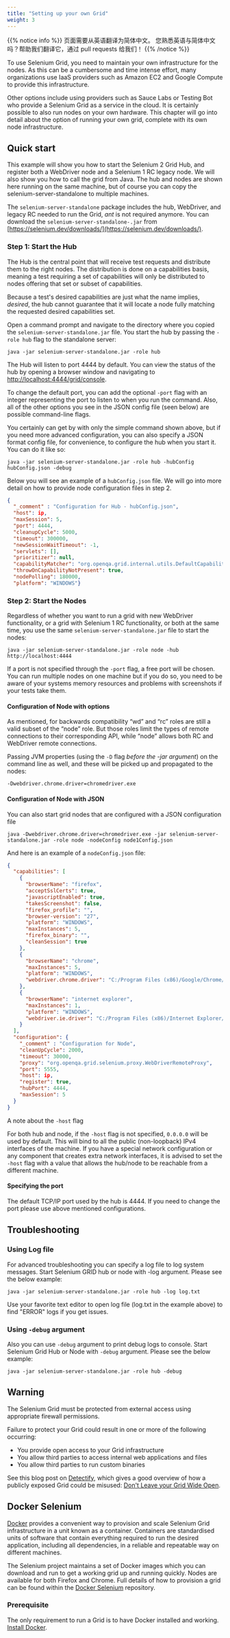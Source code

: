 ```yaml
---
title: "Setting up your own Grid"
weight: 3
---
```


{{% notice info %}}
<i class="fas fa-language"></i> 页面需要从英语翻译为简体中文。
您熟悉英语与简体中文吗？帮助我们翻译它，通过 pull requests 给我们！
{{% /notice %}}

To use Selenium Grid,
you need to maintain your own infrastructure for the nodes.
As this can be a cumbersome and time intense effort,
many organizations use IaaS providers
such as Amazon EC2 and Google Compute
to provide this infrastructure.

Other options include using providers such as Sauce Labs or Testing Bot
who provide a Selenium Grid as a service in the cloud.
It is certainly possible to also run nodes on your own hardware.
This chapter will go into detail about the option of running your own grid,
complete with its own node infrastructure.


## Quick start

This example will show you how to start the Selenium 2 Grid Hub,
and register both a WebDriver node and a Selenium 1 RC legacy node.
We will also show you how to call the grid from Java.
The hub and nodes are shown here running on the same machine,
but of course you can copy the selenium-server-standalone to multiple machines.

The `selenium-server-standalone` package includes the hub,
WebDriver, and legacy RC needed to run the Grid, 
_ant_ is not required anymore.
You can download the `selenium-server-standalone-.jar` from
[https://selenium.dev/downloads/](https://selenium.dev/downloads/).


### Step 1: Start the Hub

The Hub is the central point that will receive test requests
and distribute them to the right nodes.
The distribution is done on a capabilities basis,
meaning a test requiring a set of capabilities
will only be distributed to nodes offering that set or subset of capabilities.

Because a test's desired capabilities are just what the name implies, _desired_,
the hub cannot guarantee that it will locate a node
fully matching the requested desired capabilities set.

Open a command prompt
and navigate to the directory where you copied
the `selenium-server-standalone.jar` file.
You start the hub by passing the `-role hub` flag
to the standalone server:

```shell
java -jar selenium-server-standalone.jar -role hub
```

The Hub will listen to port 4444 by default.
You can view the status of the hub by opening a browser window and navigating to
[http://localhost:4444/grid/console](http://localhost:4444/grid/console).

To change the default port,
you can add the optional `-port` flag
with an integer representing the port to listen to when you run the command.
Also, all of the other options you see in the JSON config file (seen below)
are possible command-line flags.

You certainly can get by with only the simple command shown above,
but if you need more advanced configuration,
you can also specify a JSON format config file, for convenience,
to configure the hub when you start it.
You can do it like so:

```shell
java -jar selenium-server-standalone.jar -role hub -hubConfig hubConfig.json -debug
```

Below you will see an example of a `hubConfig.json` file.
We will go into more detail on how to provide node configuration files in step 2.

```json
{
  "_comment" : "Configuration for Hub - hubConfig.json",
  "host": ip,
  "maxSession": 5,
  "port": 4444,
  "cleanupCycle": 5000,
  "timeout": 300000,
  "newSessionWaitTimeout": -1,
  "servlets": [],
  "prioritizer": null,
  "capabilityMatcher": "org.openqa.grid.internal.utils.DefaultCapabilityMatcher",
  "throwOnCapabilityNotPresent": true,
  "nodePolling": 180000,
  "platform": "WINDOWS"}
```


### Step 2: Start the Nodes

Regardless of whether you want to run a grid with new WebDriver functionality,
or a grid with Selenium 1 RC functionality,
or both at the same time,
you use the same `selenium-server-standalone.jar` file to start the nodes:

```shell
java -jar selenium-server-standalone.jar -role node -hub http://localhost:4444
```

If a port is not specified through the `-port` flag,
a free port will be chosen. You can run multiple nodes on one machine
but if you do so, you need to be aware of your systems memory resources
and problems with screenshots if your tests take them.


#### Configuration of Node with options

As mentioned, for backwards compatibility
“wd” and “rc” roles are still a valid subset of the “node” role.
But those roles limit the types of remote connections to their corresponding API,
while “node” allows both RC and WebDriver remote connections.

Passing JVM properties (using the `-D` flag
_before the -jar argument_)
on the command line as well,
and these will be picked up and propagated to the nodes:

`-Dwebdriver.chrome.driver=chromedriver.exe`


#### Configuration of Node with JSON

You can also start grid nodes that are configured
with a JSON configuration file

```shell
java -Dwebdriver.chrome.driver=chromedriver.exe -jar selenium-server-standalone.jar -role node -nodeConfig node1Config.json
```

And here is an example of a `nodeConfig.json` file:

```json
{
  "capabilities": [
    {
      "browserName": "firefox",
      "acceptSslCerts": true,
      "javascriptEnabled": true,
      "takesScreenshot": false,
      "firefox_profile": "",
      "browser-version": "27",
      "platform": "WINDOWS",
      "maxInstances": 5,
      "firefox_binary": "",
      "cleanSession": true
    },
    {
      "browserName": "chrome",
      "maxInstances": 5,
      "platform": "WINDOWS",
      "webdriver.chrome.driver": "C:/Program Files (x86)/Google/Chrome/Application/chrome.exe"
    },
    {
      "browserName": "internet explorer",
      "maxInstances": 1,
      "platform": "WINDOWS",
      "webdriver.ie.driver": "C:/Program Files (x86)/Internet Explorer/iexplore.exe"
    }
  ],
  "configuration": {
    "_comment" : "Configuration for Node",
    "cleanUpCycle": 2000,
    "timeout": 30000,
    "proxy": "org.openqa.grid.selenium.proxy.WebDriverRemoteProxy",
    "port": 5555,
    "host": ip,
    "register": true,
    "hubPort": 4444,
    "maxSession": 5
  }
}
```

A note about the `-host` flag

For both hub and node, if the `-host` flag is not specified,
`0.0.0.0` will be used by default. This will bind to all the
public (non-loopback) IPv4 interfaces of the machine. If you have a special
network configuration or any component that creates extra network interfaces,
it is advised to set the `-host` flag with a value that allows the
hub/node to be reachable from a different machine.

#### Specifying the port

The default TCP/IP port used by the hub is 4444. If you need to change the port 
please use above mentioned configurations.

## Troubleshooting

### Using Log file
For advanced troubleshooting you can specify a log file to log system messages.
Start Selenium GRID hub or node with -log argument. Please see the below example:

```shell
java -jar selenium-server-standalone.jar -role hub -log log.txt
```

Use your favorite text editor to open log file (log.txt in the example above) to find 
"ERROR" logs if you get issues.

### Using `-debug` argument

Also you can use `-debug` argument to print debug logs to console.
Start Selenium Grid Hub or Node with `-debug` argument. Please see 
the below example:

```shell
java -jar selenium-server-standalone.jar -role hub -debug
```

## Warning

The Selenium Grid must be protected from external access using appropriate
firewall permissions.

Failure to protect your Grid could result in one or more of the following occurring:

* You provide open access to your Grid infrastructure
* You allow third parties to access internal web applications and files
* You allow third parties to run custom binaries

See this blog post on [Detectify](//labs.detectify.com), which gives a good 
overview of how a publicly exposed Grid could be misused: 
[Don't Leave your Grid Wide Open](//labs.detectify.com/2017/10/06/guest-blog-dont-leave-your-grid-wide-open/).


## Docker Selenium
[Docker](//www.docker.com/) provides a convenient way to
provision and scale Selenium Grid infrastructure in a unit known as a container.
Containers are standardised units of software that contain everything required
to run the desired application, including all dependencies, in a reliable and repeatable
way on different machines.

The Selenium project maintains a set of Docker images which you can download
and run to get a working grid up and running quickly. Nodes are available for
both Firefox and Chrome. Full details of how to provision a grid can be found
within the [Docker Selenium](//github.com/SeleniumHQ/docker-selenium) 
repository.

### Prerequisite
The only requirement to run a Grid is to have Docker installed and working.
[Install Docker](//www.docker.com/products/docker-desktop).

